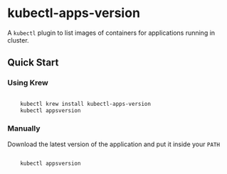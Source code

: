 # kubectl-apps-version

A `kubectl` plugin to list images of containers for applications running in cluster.

## Quick Start

### Using Krew

```bash

    kubectl krew install kubectl-apps-version
    kubectl appsversion

```

### Manually

Download the latest version of the application and put it inside your `PATH`

```bash

    kubectl appsversion

```


